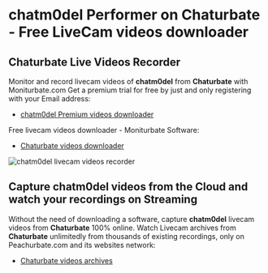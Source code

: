 # chatm0del Performer on Chaturbate - Free LiveCam videos downloader

## Chaturbate Live Videos Recorder

Monitor and record livecam videos of **chatm0del** from **Chaturbate** with Moniturbate.com
Get a premium trial for free by just and only registering with your Email address:
* [chatm0del Premium videos downloader](https://moniturbate.com/request-demo-licence-key.html)

Free livecam videos downloader - Moniturbate Software:
* [Chaturbate videos downloader](https://moniturbate.com/moniturbate-download-software.html)

![chatm0del livecam videos recorder](https://peachurnet.com/templates/moniturbate-software.png)


## Capture chatm0del videos from the Cloud and watch your recordings on Streaming

Without the need of downloading a software, capture **chatm0del** livecam videos from **Chaturbate** 100% online.
Watch Livecam archives from **Chaturbate** unlimitedly from thousands of existing recordings, only on Peachurbate.com and its websites network:
* [Chaturbate videos archives](https://peachurnet.com/)